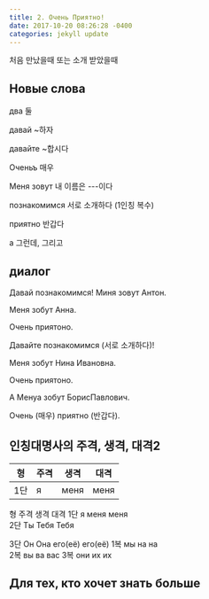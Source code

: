 ```yaml
---
title: 2. Очень Приятно!
date: 2017-10-20 08:26:28 -0400
categories: jekyll update
---
```

처음 만났을때 또는 소개 받았을때 

## Новые слова

два 둘

давай   ~하자

давайте ~합시다

Оченьъ  매우

Меня зовут  내 이름은 ---이다

познакомимся    서로 소개하다 (1인칭 복수)

приятно 반갑다

а   그런데, 그리고

## диалог

Давай познакомимся!  Миня зовут Антон.

Меня зобут Анна.

Очень приятоно.

Давайте познакомимся (서로 소개하다)!

Меня зобут Нина Ивановна.

Очень приятоно.

А Менуа зобут БорисПавлович.

Очень (매우) приятно (반갑다).

## 인칭대명사의 주격, 생격, 대격2

|형|주격|생격|대격|
|-----|---|---|---|
|1단|я|меня|меня|    


형  주격    생격    대격
1단 я   меня    меня       
2단 Ты   Тебя    Тебя   

3단 Он  Она его(её) его(её)
1복 мы  на  на  	
2복 вы  ва  вас
3복 они их  их  


## Для тех, кто хочет знать больше


